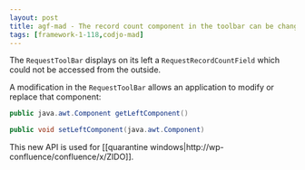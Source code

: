 ```yaml
---
layout: post
title: agf-mad - The record count component in the toolbar can be changed
tags: [framework-1-118,codjo-mad]
---
```

The ```RequestToolBar``` displays on its left a ```RequestRecordCountField``` which could not be accessed from the outside.

A modification in the ```RequestToolBar``` allows an application to modify or replace that component:
```title=RequestToolBar.java
public java.awt.Component getLeftComponent()

public void setLeftComponent(java.awt.Component)
```

This new API is used for [[quarantine windows|http://wp-confluence/confluence/x/ZIDO]].
